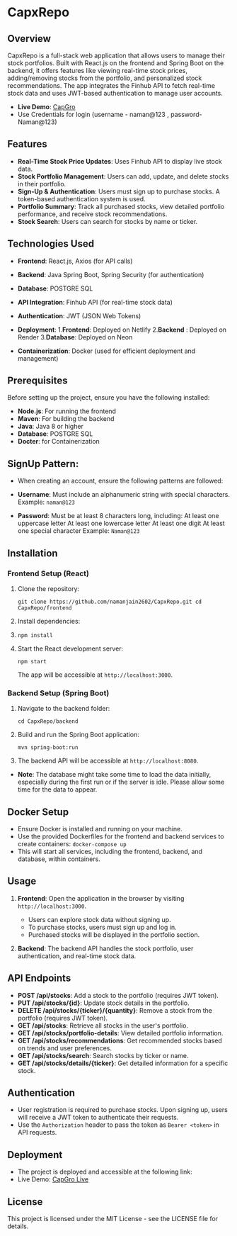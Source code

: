 # CapxRepo

## Overview
CapxRepo is a full-stack web application that allows users to manage their stock portfolios. Built with React.js on the frontend and Spring Boot on the backend, it offers features like viewing real-time stock prices, adding/removing stocks from the portfolio, and personalized stock recommendations. The app integrates the Finhub API to fetch real-time stock data and uses JWT-based authentication to manage user accounts.
- **Live Demo**: [CapGro](https://capgro.netlify.app/)
- Use Credentials for login (username - naman@123 , password- Naman@123)

## Features
- **Real-Time Stock Price Updates**: Uses Finhub API to display live stock data.
- **Stock Portfolio Management**: Users can add, update, and delete stocks in their portfolio.
- **Sign-Up & Authentication**: Users must sign up to purchase stocks. A token-based authentication system is used.
- **Portfolio Summary**: Track all purchased stocks, view detailed portfolio performance, and receive stock recommendations.
- **Stock Search**: Users can search for stocks by name or ticker.


## Technologies Used
-   **Frontend**: React.js, Axios (for API calls)
-   **Backend**: Java Spring Boot, Spring Security (for authentication)
-   **Database**: POSTGRE SQL
-   **API Integration**: Finhub API (for real-time stock data)
-   **Authentication**: JWT (JSON Web Tokens)
-   **Deployment**: 
         1.**Frontend**: Deployed on Netlify
         2.**Backend** : Deployed on Render
         3.**Database**: Deployed on Neon

-   **Containerization**: Docker (used for efficient deployment and management)


## Prerequisites

Before setting up the project, ensure you have the following installed:

-   **Node.js**: For running the frontend
-   **Maven**: For building the backend
-   **Java**: Java 8 or higher
-   **Database**: POSTGRE SQL
-   **Docter**: for Containerization

## SignUp Pattern:

- When creating an account, ensure the following patterns are followed:

-   **Username**: Must include an alphanumeric string with special characters.
                  Example: `naman@123`
-   **Password**: Must be at least 8 characters long, including:
                  At least one uppercase letter
                  At least one lowercase letter
                  At least one digit
                  At least one special character
                  Example: `Naman@123`


## Installation

### Frontend Setup (React)

1.  Clone the repository:

    `git clone https://github.com/namanjain2602/CapxRepo.git
    cd CapxRepo/frontend` 
    
2.  Install dependencies:
3. 
    `npm install` 
    
4.  Start the React development server:

    `npm start` 
    
    The app will be accessible at `http://localhost:3000`.
    

### Backend Setup (Spring Boot)

1.  Navigate to the backend folder:
    
    `cd CapxRepo/backend` 
    
2.  Build and run the Spring Boot application:
    
    `mvn spring-boot:run` 
    
3.  The backend API will be accessible at `http://localhost:8080`.  
-  **Note**: The database might take some time to load the data initially, especially during the first run or if the server is idle. Please allow some time for the data to appear.

## Docker Setup

- Ensure Docker is installed and running on your machine.
- Use the provided Dockerfiles for the frontend and backend services to create containers:
  `docker-compose up`
- This will start all services, including the frontend, backend, and database, within containers.
    
## Usage

1.  **Frontend**: Open the application in the browser by visiting `http://localhost:3000`.
    
    -   Users can explore stock data without signing up.
    -   To purchase stocks, users must sign up and log in.
    -   Purchased stocks will be displayed in the portfolio section.
2.  **Backend**: The backend API handles the stock portfolio, user authentication, and real-time stock data.


## API Endpoints

-   **POST /api/stocks**: Add a stock to the portfolio (requires JWT token).
-   **PUT /api/stocks/{id}**: Update stock details in the portfolio.
-   **DELETE /api/stocks/{ticker}/{quantity}**: Remove a stock from the portfolio (requires JWT token).
-   **GET /api/stocks**: Retrieve all stocks in the user's portfolio.
-   **GET /api/stocks/portfolio-details**: View detailed portfolio information.
-   **GET /api/stocks/recommendations**: Get recommended stocks based on trends and user preferences.
-   **GET /api/stocks/search**: Search stocks by ticker or name.
-   **GET /api/stocks/details/{ticker}**: Get detailed information for a specific stock.

## Authentication

-   User registration is required to purchase stocks. Upon signing up, users will receive a JWT token to authenticate their requests.
-   Use the `Authorization` header to pass the token as `Bearer <token>` in API requests.

## Deployment


-   The project is deployed and accessible at the following link:
-   Live Demo: [CapGro Live](https://capgro.netlify.app/)

## License
This project is licensed under the MIT License - see the LICENSE file for details.


